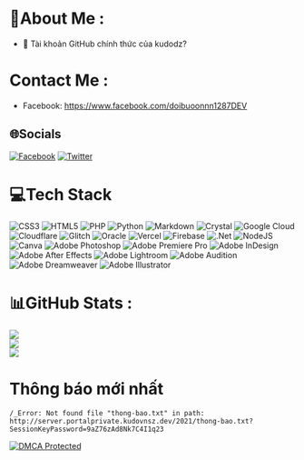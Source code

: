 # 💫About Me :
* 💎 Tài khoản GitHub chính thức của kudodz?
# Contact Me :
* Facebook: https://www.facebook.com/doibuoonnn1287DEV



## 🌐Socials
[![Facebook](https://img.shields.io/badge/Facebook-%231877F2.svg?logo=Facebook&logoColor=white)](https://facebook.com/mondon.1004) [![Twitter](https://img.shields.io/badge/Twitter-%231DA1F2.svg?logo=Twitter&logoColor=white)](https://twitter.com/kudoprogammer) 

# 💻Tech Stack
![CSS3](https://img.shields.io/badge/css3-%231572B6.svg?style=flat&logo=css3&logoColor=white) ![HTML5](https://img.shields.io/badge/html5-%23E34F26.svg?style=flat&logo=html5&logoColor=white) ![PHP](https://img.shields.io/badge/php-%23777BB4.svg?style=flat&logo=php&logoColor=white) ![Python](https://img.shields.io/badge/python-3670A0?style=flat&logo=python&logoColor=ffdd54) ![Markdown](https://img.shields.io/badge/markdown-%23000000.svg?style=flat&logo=markdown&logoColor=white) ![Crystal](https://img.shields.io/badge/crystal-%23000000.svg?style=flat&logo=crystal&logoColor=white) ![Google Cloud](https://img.shields.io/badge/Google%20Cloud-%234285F4.svg?style=flat&logo=google-cloud&logoColor=white) ![Cloudflare](https://img.shields.io/badge/Cloudflare-F38020?style=flat&logo=Cloudflare&logoColor=white) ![Glitch](https://img.shields.io/badge/glitch-%233333FF.svg?style=flat&logo=glitch&logoColor=white) ![Oracle](https://img.shields.io/badge/Oracle-F80000?style=flat&logo=oracle&logoColor=white) ![Vercel](https://img.shields.io/badge/vercel-%23000000.svg?style=flat&logo=vercel&logoColor=white) ![Firebase](https://img.shields.io/badge/firebase-%23039BE5.svg?style=flat&logo=firebase) ![.Net](https://img.shields.io/badge/.NET-5C2D91?style=flat&logo=.net&logoColor=white) ![NodeJS](https://img.shields.io/badge/node.js-6DA55F?style=flat&logo=node.js&logoColor=white) ![Canva](https://img.shields.io/badge/Canva-%2300C4CC.svg?style=flat&logo=Canva&logoColor=white) ![Adobe Photoshop](https://img.shields.io/badge/adobephotoshop-%2331A8FF.svg?style=flat&logo=adobephotoshop&logoColor=white) ![Adobe Premiere Pro](https://img.shields.io/badge/Adobe%20Premiere%20Pro-9999FF.svg?style=flat&logo=Adobe%20Premiere%20Pro&logoColor=white) ![Adobe InDesign](https://img.shields.io/badge/Adobe%20InDesign-49021F?style=flat&logo=adobeindesign&logoColor=white) ![Adobe After Effects](https://img.shields.io/badge/Adobe%20After%20Effects-9999FF.svg?style=flat&logo=Adobe%20After%20Effects&logoColor=white) ![Adobe Lightroom](https://img.shields.io/badge/Adobe%20Lightroom-31A8FF.svg?style=flat&logo=Adobe%20Lightroom&logoColor=white) ![Adobe Audition](https://img.shields.io/badge/Adobe%20Audition-9999FF.svg?style=flat&logo=Adobe%20Audition&logoColor=white) ![Adobe Dreamweaver](https://img.shields.io/badge/Adobe%20Dreamweaver-FF61F6.svg?style=flat&logo=Adobe%20Dreamweaver&logoColor=white) ![Adobe Illustrator](https://img.shields.io/badge/adobeillustrator-%23FF9A00.svg?style=flat&logo=adobeillustrator&logoColor=white)
# 📊GitHub Stats :
![](https://github-readme-stats.vercel.app/api?username=kudovisual&theme=radical&hide_border=false&include_all_commits=false&count_private=false)<br/>
![](https://github-readme-streak-stats.herokuapp.com/?user=kudovisual&theme=radical&hide_border=false)<br/>
![](https://github-readme-stats.vercel.app/api/top-langs/?username=kudovisual&theme=radical&hide_border=false&include_all_commits=false&count_private=false&layout=compact)


# Thông báo mới nhất
`/_Error: Not found file "thong-bao.txt" in path: http://server.portalprivate.kudovnsz.dev/2021/thong-bao.txt?SessionKeyPassword=9aZ76zAd8Nk7C4I1q23`

[![DMCA Protected](https://images.dmca.com/Badges/DMCA_logo-grn-btn120w.png?ID=c711bb14-8723-44a1-a408-df8fcd65e5bb)](https://www.dmca.com/r/dz8kpx2)
